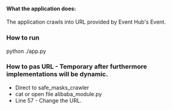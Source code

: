 #### What the application does:

The application crawls into URL provided by Event Hub's Event.




### How to run

python ./app.py



### How to pas URL - Temporary after furthermore implementations will be dynamic.

- Direct to safe_masks_crawler
- cat or open file alibaba_module.py
- Line 57 - Change the URL.
